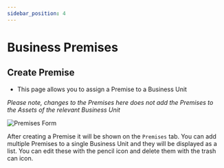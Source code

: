 ```yaml
---
sidebar_position: 4
---
```


# Business Premises

## Create Premise

+ This page allows you to assign a Premise to a Business Unit

*Please note, changes to the Premises here does not add the Premises to the Assets of the relevant Business Unit*

<img src="/img/DocImg/General Information/Our_IMS/Completed_Premises_Form.png" alt="Premises Form" class="center"/>

After creating a Premise it will be shown on the `Premises` tab. You can add multiple Premises to a single Business Unit and they will be displayed as a list. You can edit these with the pencil icon and delete them with the trash can icon.